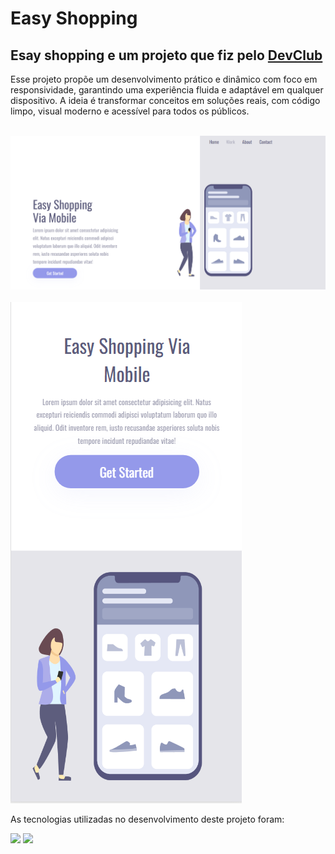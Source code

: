 <h1>Easy Shopping</h1>
<h2>Esay shopping e um projeto que fiz pelo <a href="https://www.devclub.com.br/">DevClub</a></h2>
<p>Esse projeto propõe um desenvolvimento prático e dinâmico com foco em responsividade, garantindo uma experiência fluida e adaptável em qualquer dispositivo. A ideia é transformar conceitos em soluções reais, com código limpo, visual moderno e acessível para todos os públicos.</p>
<br>
<img src="https://github.com/Uriel303/Easy-shopping/blob/master/assets/eas01.png?raw=true">
<br>
<br>
<img src="https://github.com/Uriel303/Easy-shopping/blob/master/assets/eas02.png?raw=true">

<p>As tecnologias utilizadas no desenvolvimento deste projeto foram:</p>

<img src="https://img.shields.io/badge/HTML5-E34F26?style=for-the-badge&logo=html5&logoColor=white" style= "height: 20px; max-height: 30px; min-height: 40px;"> 
<img src="https://img.shields.io/badge/CSS3-1572B6?style=for-the-badge&logo=css3&logoColor=white" style= "height: 20px; max-height: 30px; min-height: 40px;">




